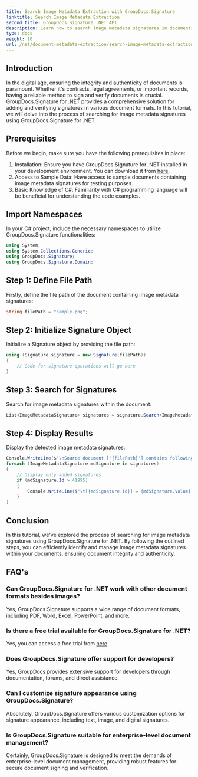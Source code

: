 ```yaml
---
title: Search Image Metadata Extraction with GroupDocs.Signature
linktitle: Search Image Metadata Extraction
second_title: GroupDocs.Signature .NET API
description: Learn how to search image metadata signatures in documents using GroupDocs.Signature for .NET. Enhance document integrity and authenticity effortlessly.
type: docs
weight: 10
url: /net/document-metadata-extraction/search-image-metadata-extraction/
---
```

## Introduction
In the digital age, ensuring the integrity and authenticity of documents is paramount. Whether it's contracts, legal agreements, or important records, having a reliable method to sign and verify documents is crucial. GroupDocs.Signature for .NET provides a comprehensive solution for adding and verifying signatures in various document formats. In this tutorial, we will delve into the process of searching for image metadata signatures using GroupDocs.Signature for .NET. 
## Prerequisites
Before we begin, make sure you have the following prerequisites in place:
1. Installation: Ensure you have GroupDocs.Signature for .NET installed in your development environment. You can download it from [here](https://releases.groupdocs.com/signature/net/).
2. Access to Sample Data: Have access to sample documents containing image metadata signatures for testing purposes.
3. Basic Knowledge of C#: Familiarity with C# programming language will be beneficial for understanding the code examples.

## Import Namespaces
In your C# project, include the necessary namespaces to utilize GroupDocs.Signature functionalities:
```csharp
using System;
using System.Collections.Generic;
using GroupDocs.Signature;
using GroupDocs.Signature.Domain;
```
## Step 1: Define File Path
Firstly, define the file path of the document containing image metadata signatures:
```csharp
string filePath = "sample.png";
```
## Step 2: Initialize Signature Object
Initialize a Signature object by providing the file path:
```csharp
using (Signature signature = new Signature(filePath))
{
    // Code for signature operations will go here
}
```
## Step 3: Search for Signatures
Search for image metadata signatures within the document:
```csharp
List<ImageMetadataSignature> signatures = signature.Search<ImageMetadataSignature>(SignatureType.Metadata);
```
## Step 4: Display Results
Display the detected image metadata signatures:
```csharp
Console.WriteLine($"\nSource document ['{filePath}'] contains following signatures.");
foreach (ImageMetadataSignature mdSignature in signatures)
{
    // Display only added signatures
    if (mdSignature.Id > 41995)
    {
        Console.WriteLine($"\t[{mdSignature.Id}] = {mdSignature.Value} ({mdSignature.Type})");
    }
}
```

## Conclusion
In this tutorial, we've explored the process of searching for image metadata signatures using GroupDocs.Signature for .NET. By following the outlined steps, you can efficiently identify and manage image metadata signatures within your documents, ensuring document integrity and authenticity.
## FAQ's
### Can GroupDocs.Signature for .NET work with other document formats besides images?
Yes, GroupDocs.Signature supports a wide range of document formats, including PDF, Word, Excel, PowerPoint, and more.
### Is there a free trial available for GroupDocs.Signature for .NET?
Yes, you can access a free trial from [here](https://releases.groupdocs.com/).
### Does GroupDocs.Signature offer support for developers?
Yes, GroupDocs provides extensive support for developers through documentation, forums, and direct assistance.
### Can I customize signature appearance using GroupDocs.Signature?
Absolutely, GroupDocs.Signature offers various customization options for signature appearance, including text, image, and digital signatures.
### Is GroupDocs.Signature suitable for enterprise-level document management?
Certainly, GroupDocs.Signature is designed to meet the demands of enterprise-level document management, providing robust features for secure document signing and verification.
